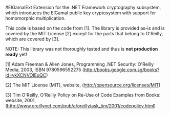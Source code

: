 #ElGamalExt
Extension for the .NET Framework cryptography subsystem, which introduces the ElGamal public key cryptosystem with support for homomorphic multiplication.

This code is based on the code from [1]. The library is provided as-is and is covered by the MIT License [2] except for the parts that belong to O'Reilly, which are covered by [3].

NOTE: This library was not thoroughly tested and thus is **not production ready** yet!

[1] Adam Freeman & Allen Jones, Programming .NET Security: O'Reilly Media, 2003,
    ISBN 9780596552275 (http://books.google.com.sg/books?id=ykXCNVOIEuQC)

[2] The MIT License (MIT), website, (http://opensource.org/licenses/MIT)

[3] Tim O'Reilly, O'Reilly Policy on Re-Use of Code Examples from Books: website,
    2001, (http://www.oreillynet.com/pub/a/oreilly/ask_tim/2001/codepolicy.html)
